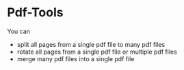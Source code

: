 # Pdf-Tools

You can
 * split all pages from a single pdf file to many pdf files
 * rotate all pages from a single pdf file or multiple pdf files
 * merge many pdf files into a single pdf file
